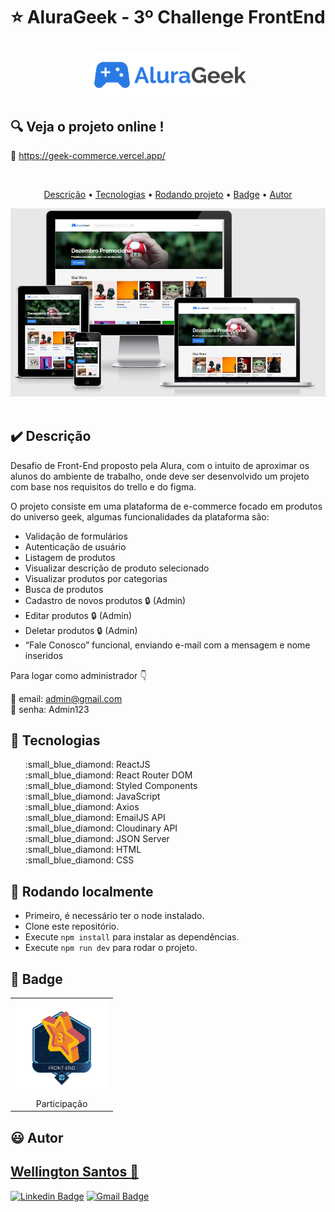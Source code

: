 # <p align="center">:star: AluraGeek - 3º Challenge FrontEnd</p>
<div align="center">
 <img width="250" src="https://raw.githubusercontent.com/WSantos79/AluraGeek/6d8efb1f1654c48e1612b8c89dc05df7f02ae9dc/src/assets/images/logo.svg">
</div>

## :mag: Veja o projeto online !

:link: https://geek-commerce.vercel.app/

<br>
<p align="center">
 <a href="#heavy_check_mark-Descrição">Descrição</a> •
 <a href="#hammer-Tecnologias">Tecnologias</a> •
 <a href="#game_die-Rodando-localmente">Rodando projeto</a> •
 <a href="#medal_sports-Badge">Badge</a> •	
 <a href="#smiley-autor">Autor</a>
</p>

<img src="https://github.com/WSantos79/AluraGeek/blob/main/public/image.png?raw=true"><br><br>


## :heavy_check_mark: **Descrição**

Desafio de Front-End proposto pela Alura, com o intuito de aproximar os alunos do ambiente de trabalho, onde deve ser desenvolvido um projeto com base nos requisitos do trello e do figma.

O projeto consiste em uma plataforma de e-commerce focado em produtos do universo geek, algumas funcionalidades da plataforma são:

+ Validação de formulários
+ Autenticação de usuário
+ Listagem de produtos
+ Visualizar descrição de produto selecionado
+ Visualizar produtos por categorias
+ Busca de produtos
+ Cadastro de novos produtos :lock: (Admin)
+ Editar produtos :lock: (Admin)
+ Deletar produtos :lock: (Admin) 
+ “Fale Conosco” funcional, enviando e-mail com a mensagem e nome inseridos

Para logar como administrador :point_down:

:key: email: admin@gmail.com </br>
:key: senha: Admin123


## :hammer: **Tecnologias**

<ul type="none">
<li>:small_blue_diamond: ReactJS</li>
<li>:small_blue_diamond: React Router DOM</li>
<li>:small_blue_diamond: Styled Components</li>
<li>:small_blue_diamond: JavaScript</li>
<li>:small_blue_diamond: Axios</li>
<li>:small_blue_diamond: EmailJS API</li>
<li>:small_blue_diamond: Cloudinary API</li>
<li>:small_blue_diamond: JSON Server</li>
<li>:small_blue_diamond: HTML</li>
<li>:small_blue_diamond: CSS</li>
</ul>

## :game_die: Rodando localmente

+ Primeiro, é necessário ter o node instalado.
+ Clone este repositório.
+ Execute `npm install` para instalar as dependências.
+ Execute `npm run dev` para rodar o projeto.

## :medal_sports: Badge
           

<table style="text-align: center;">
  <tr>
    <td>
      <img height="150px" src="https://github.com/WSantos79/AluraGeek/blob/main/public/badges/participacao_v3.png?raw=true">
    </td>
  </tr>
  <tr>
    <td align="center">Participação</td>
  </tr>
</table>


## :smiley: Autor

## <a href="https://github.com/WSantos79">Wellington Santos 🚀</a>

[![Linkedin Badge](https://img.shields.io/badge/-WellingtonSantos79-blue?style=flat-square&logo=Linkedin&logoColor=white&link=https://www.linkedin.com/in/wellingtonsantos79/)](https://www.linkedin.com/in/wellingtonsantos79/) 
[![Gmail Badge](https://img.shields.io/badge/-WellingtonSantos7799@gmail.com-c14438?style=flat-square&logo=Gmail&logoColor=white&link=mailto:wellingtonsantos7799@gmail.com)](mailto:wellingtonsantos7799@gmail.com)













